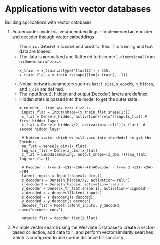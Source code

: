 # Applications with vector databases
Building applications with vector databases

1. Autoencoder model via vector embeddings - Implemented an encoder and decoder through vector embeddings
     - The `mnist` dataset is loaded and used for this. The training and test data are loaded.
     - The data is normalized and flattened to become `1-dimensional` from a dimension of `28x28`
         ```
         x_train = x_train.astype('float32') / 255.
         x_train_flat = x_train.reshape((len(x_train), -1))
         ```
     - Neural network parameters such as `batch_size`, `n_epochs`, `n_hidden`, and `z_dim` are defined.
     - The input(Input), hidden and output(Decoder) layers are defined.
     - Hidden state is passed into the model to get the outer state.
       ```
       # Encoder - from 784->256->128->2
        inputs_flat = Input(shape=(x_train_flat.shape[1:]))
        x_flat = Dense(n_hidden, activation='relu')(inputs_flat) # first hidden layer
        x_flat = Dense(n_hidden//2, activation='relu')(x_flat)  # second hidden layer

        # hidden state, which we will pass into the Model to get the Encoder.
        mu_flat = Dense(z_dim)(x_flat)
        log_var_flat = Dense(z_dim)(x_flat)
        z_flat = Lambda(sampling, output_shape=(z_dim,))([mu_flat, log_var_flat])

        # Decoder - from 2->128->256->784#Decoder - from 2->128->256->784
        latent_inputs = Input(shape=(z_dim,))
        z_decoder1 = Dense(n_hidden//2, activation='relu')
        z_decoder2 = Dense(n_hidden, activation='relu')
        y_decoder = Dense(x_tr_flat.shape[1], activation='sigmoid')
        z_decoded = z_decoder1(latent_inputs)
        z_decoded = z_decoder2(z_decoded)
        y_decoded = y_decoder(z_decoded)
        decoder_flat = Model(latent_inputs, y_decoded, name="decoder_conv")

        outputs_flat = decoder_flat(z_flat)
       ```

2. A simple vector search using the Weaviate Database to create a vector-based collection, add data to it, and perform vector similarity searches which is configured to use cosine distance for similarity.